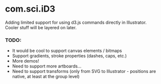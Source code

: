 # com.sci.iD3 #

Adding limited support for using d3.js commands directly in Illustrator. Cooler stuff will be layered on later.

### TODO:
- It would be cool to support canvas elements / bitmaps
- Support gradients, stroke properties (dashes, caps, etc.)
- More demos!
- Need to support more artboards...
- Need to support transforms (only from SVG to Illustrator - positions are native, at least at the group level)